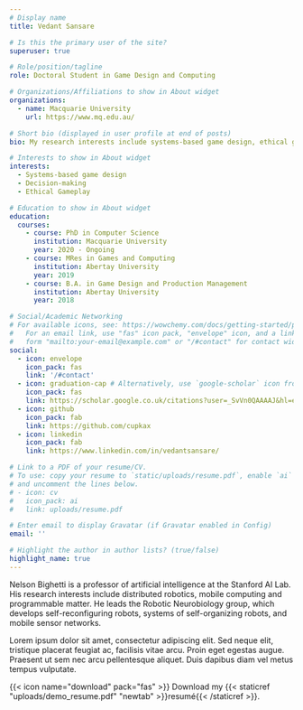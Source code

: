 ```yaml
---
# Display name
title: Vedant Sansare

# Is this the primary user of the site?
superuser: true

# Role/position/tagline
role: Doctoral Student in Game Design and Computing

# Organizations/Affiliations to show in About widget
organizations:
  - name: Macquarie University
    url: https://www.mq.edu.au/

# Short bio (displayed in user profile at end of posts)
bio: My research interests include systems-based game design, ethical gameplay and moral decision-making.

# Interests to show in About widget
interests:
  - Systems-based game design
  - Decision-making
  - Ethical Gameplay

# Education to show in About widget
education:
  courses:
    - course: PhD in Computer Science
      institution: Macquarie University
      year: 2020 - Ongoing
    - course: MRes in Games and Computing
      institution: Abertay University
      year: 2019
    - course: B.A. in Game Design and Production Management
      institution: Abertay University
      year: 2018

# Social/Academic Networking
# For available icons, see: https://wowchemy.com/docs/getting-started/page-builder/#icons
#   For an email link, use "fas" icon pack, "envelope" icon, and a link in the
#   form "mailto:your-email@example.com" or "/#contact" for contact widget.
social:
  - icon: envelope
    icon_pack: fas
    link: '/#contact'
  - icon: graduation-cap # Alternatively, use `google-scholar` icon from `ai` icon pack
    icon_pack: fas
    link: https://scholar.google.co.uk/citations?user=_SvVn0QAAAAJ&hl=en
  - icon: github
    icon_pack: fab
    link: https://github.com/cupkax
  - icon: linkedin
    icon_pack: fab
    link: https://www.linkedin.com/in/vedantsansare/

# Link to a PDF of your resume/CV.
# To use: copy your resume to `static/uploads/resume.pdf`, enable `ai` icons in `params.toml`,
# and uncomment the lines below.
# - icon: cv
#   icon_pack: ai
#   link: uploads/resume.pdf

# Enter email to display Gravatar (if Gravatar enabled in Config)
email: ''

# Highlight the author in author lists? (true/false)
highlight_name: true
---
```


Nelson Bighetti is a professor of artificial intelligence at the Stanford AI Lab. His research interests include distributed robotics, mobile computing and programmable matter. He leads the Robotic Neurobiology group, which develops self-reconfiguring robots, systems of self-organizing robots, and mobile sensor networks.

Lorem ipsum dolor sit amet, consectetur adipiscing elit. Sed neque elit, tristique placerat feugiat ac, facilisis vitae arcu. Proin eget egestas augue. Praesent ut sem nec arcu pellentesque aliquet. Duis dapibus diam vel metus tempus vulputate.

{{< icon name="download" pack="fas" >}} Download my {{< staticref "uploads/demo_resume.pdf" "newtab" >}}resumé{{< /staticref >}}.
